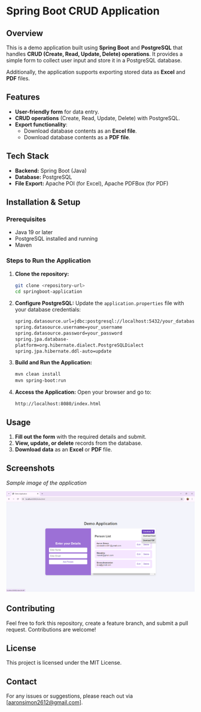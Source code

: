 # Spring Boot CRUD Application

## Overview
This is a demo application built using **Spring Boot** and **PostgreSQL** that handles **CRUD (Create, Read, Update, Delete) operations**. It provides a simple form to collect user input and store it in a PostgreSQL database.

Additionally, the application supports exporting stored data as **Excel** and **PDF** files.

## Features
- **User-friendly form** for data entry.
- **CRUD operations** (Create, Read, Update, Delete) with PostgreSQL.
- **Export functionality**:
  - Download database contents as an **Excel file**.
  - Download database contents as a **PDF file**.

## Tech Stack
- **Backend:** Spring Boot (Java)
- **Database:** PostgreSQL
- **File Export:** Apache POI (for Excel), Apache PDFBox (for PDF)

## Installation & Setup
### Prerequisites
- Java 19 or later
- PostgreSQL installed and running
- Maven

### Steps to Run the Application
1. **Clone the repository:**
   ```sh
   git clone <repository-url>
   cd springboot-application
   ```
2. **Configure PostgreSQL:**
   Update the `application.properties` file with your database credentials:
   ```properties
   spring.datasource.url=jdbc:postgresql://localhost:5432/your_database
   spring.datasource.username=your_username
   spring.datasource.password=your_password
   spring.jpa.database-platform=org.hibernate.dialect.PostgreSQLDialect
   spring.jpa.hibernate.ddl-auto=update
   ```
3. **Build and Run the Application:**
   ```sh
   mvn clean install
   mvn spring-boot:run
   ```
4. **Access the Application:**
   Open your browser and go to:
   ```
   http://localhost:8080/index.html
   ```

## Usage
1. **Fill out the form** with the required details and submit.
2. **View, update, or delete** records from the database.
3. **Download data** as an **Excel** or **PDF** file.

## Screenshots
_Sample image of the application_

![Application Screenshot](images-readme/image.png)

## Contributing
Feel free to fork this repository, create a feature branch, and submit a pull request. Contributions are welcome!

## License
This project is licensed under the MIT License.

## Contact
For any issues or suggestions, please reach out via [aaronsimon2612@gmail.com].

